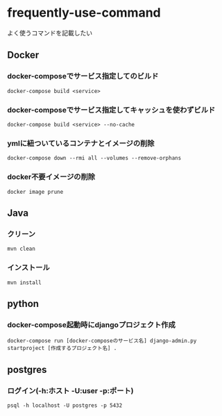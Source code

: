 # frequently-use-command
よく使うコマンドを記載したい

## Docker

### docker-composeでサービス指定してのビルド
```
docker-compose build <service>
```

### docker-composeでサービス指定してキャッシュを使わずビルド
```
docker-compose build <service> --no-cache
```

### ymlに紐ついているコンテナとイメージの削除
```
docker-compose down --rmi all --volumes --remove-orphans
```

### docker不要イメージの削除
```
docker image prune
```


## Java

### クリーン
```
mvn clean
```
### インストール
```
mvn install
```


## python

### docker-compose起動時にdjangoプロジェクト作成
```
docker-compose run [docker-composeのサービス名] django-admin.py startproject [作成するプロジェクト名] .
```

## postgres
### ログイン(-h:ホスト -U:user -p:ポート)
```
psql -h localhost -U postgres -p 5432 
```